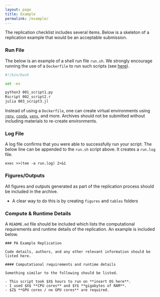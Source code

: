 ```yaml
---
layout: page
title: Example 
permalink: /example/
---
```


The replication checklist includes several items. Below is a skeleton of a replication example that would be an acceptable submission. 

### **Run File**

The below is an example of a shell run file `run.sh`. We strongly encourage running the use of a `Dockerfile` to run such scripts (see [here](https://pa-replication.github.io/dockerfiles/)).

```bash
#!/bin/bash

set -ex

python3 001_script1.py
Rscript 002_script2.r
julia 003_script3.jl
```

Instead of using a `Dockerfile`, one can create virtual environments using [`renv`](https://rstudio.github.io/renv/articles/renv.html), [`conda`](https://docs.conda.io/projects/conda/en/latest/user-guide/install/index.html), [`venv`](https://docs.python.org/3/library/venv.html), and more. Archives should not be submitted without including materials to re-create environments.

### **Log File**

A log file confirms that you were able to successfully run your script. The below line can be appended to the `run.sh` script above. It creates a `run.log` file.

```
exec >>(tee -a run.log) 2>&1
```

### **Figures/Outputs**

All figures and outputs generated as part of the replication process should be included in the archive.

* A clear way to do this is by creating `figures` and `tables` folders

### **Compute & Runtime Details**

A `README.md` file should be included which lists the computational requirements and runtime details of the replication. An example is included below.

```
### PA Example Replication

Code details, authors, and any other relevant information should be listed here.

#### Computational requirements and runtime details

Something similar to the following should be listed. 

- This script took $X$ hours to run on **insert OS here**. 
- I used $X$ **CPU cores** and $Y$ **gigabytes of RAM**. 
- $Z$ **GPU cores / no GPU cores** are required.
```

